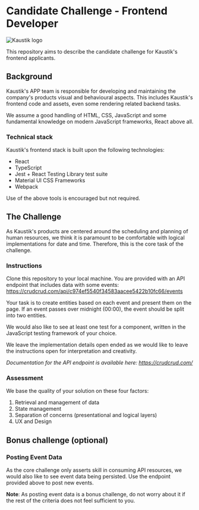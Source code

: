 # Candidate Challenge - Frontend Developer
![Kaustik logo](https://seeklogo.com/images/K/Kaustik-logo-D9A629CE32-seeklogo.com.gif)

This repository aims to describe the candidate challenge for Kaustik's frontend applicants.



## Background
Kaustik's APP team is responsible for developing and maintaining the company's products visual and behavioural aspects. This includes Kaustik's frontend code and assets, even some rendering related backend tasks.

We assume a good handling of HTML, CSS, JavaScript and some fundamental knowledge on modern JavaScript frameworks, React above all.


### Technical stack 

Kaustik's frontend stack is built upon the following technologies:

* React
* TypeScript
* Jest + React Testing Library test suite
* Material UI CSS Frameworks 
* Webpack

Use of the above tools is encouraged but not required.



## The Challenge 
As Kaustik's products are centered around the scheduling and planning of human resources, we think it is paramount to be comfortable with logical implementations for date and time. Therefore, this is the core task of the challenge.


### Instructions
Clone this repository to your local machine. You are provided with an API endpoint that includes data with some events: https://crudcrud.com/api/c974ef5540f34583aacee5422b10fc66/events

Your task is to create entities based on each event and present them on the page. If an event passes over midnight (00:00), the event should be split into two entities. 

We would also like to see at least one test for a component, written in the JavaScript testing framework of your choice.

We leave the implementation details open ended as we would like to leave the instructions open for interpretation and creativity. 

*Documentation for the API endpoint is available here: https://crudcrud.com/*


### Assessment
We base the quality of your solution on these four factors:

1. Retrieval and management of data
2. State management
3. Separation of concerns (presentational and logical layers)
4. UX and Design



## Bonus challenge (optional)

### Posting Event Data
As the core challenge only asserts skill in consuming API resources,  we would also like to see event data being persisted. Use the endpoint provided above to post new events.


**Note**: As posting event data is a bonus challenge, do not worry about it if the rest of the criteria does not feel sufficient to you.
